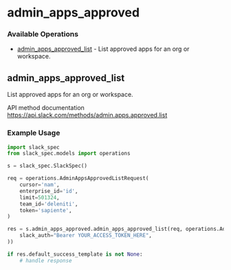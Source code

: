# admin_apps_approved

### Available Operations

* [admin_apps_approved_list](#admin_apps_approved_list) - List approved apps for an org or workspace.

## admin_apps_approved_list

List approved apps for an org or workspace.

API method documentation
<https://api.slack.com/methods/admin.apps.approved.list>

### Example Usage

```python
import slack_spec
from slack_spec.models import operations

s = slack_spec.SlackSpec()

req = operations.AdminAppsApprovedListRequest(
    cursor='nam',
    enterprise_id='id',
    limit=501324,
    team_id='deleniti',
    token='sapiente',
)

res = s.admin_apps_approved.admin_apps_approved_list(req, operations.AdminAppsApprovedListSecurity(
    slack_auth="Bearer YOUR_ACCESS_TOKEN_HERE",
))

if res.default_success_template is not None:
    # handle response
```
